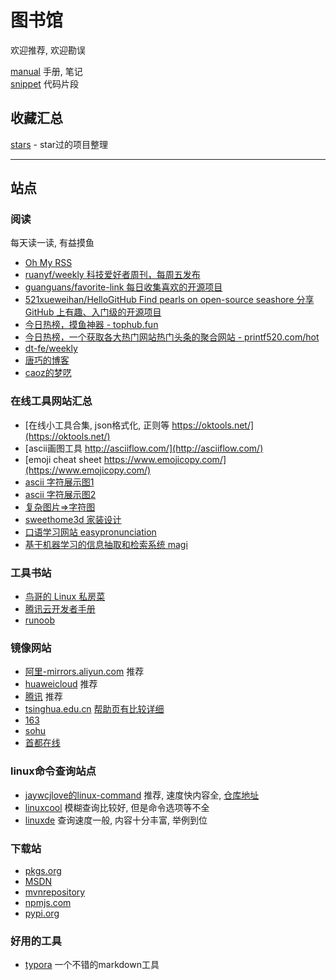 # 图书馆

欢迎推荐, 欢迎勘误

[manual](https://github.com/MlightShadow/library/tree/master/manual) 手册, 笔记  
[snippet](https://github.com/MlightShadow/library/tree/master/snippet) 代码片段  

## 收藏汇总

[stars](https://github.com/MlightShadow/library/blob/master/stars.md) - star过的项目整理

---

## 站点

### 阅读

每天读一读, 有益摸鱼  

* [Oh My RSS](https://ohmyrss.com/)  
* [ruanyf/weekly 科技爱好者周刊，每周五发布](https://github.com/ruanyf/weekly)  
* [guanguans/favorite-link 每日收集喜欢的开源项目](https://github.com/guanguans/favorite-link)  
* [521xueweihan/HelloGitHub Find pearls on open-source seashore 分享 GitHub 上有趣、入门级的开源项目](https://github.com/521xueweihan/HelloGitHub)  
* [今日热榜，摸鱼神器 - tophub.fun](https://tophub.fun/)  
* [今日热榜，一个获取各大热门网站热门头条的聚合网站 - printf520.com/hot](https://www.printf520.com/hot.html)  
* [dt-fe/weekly](https://github.com/dt-fe/weekly)  
* [唐巧的博客](http://blog.devtang.com/)  
* [caoz的梦呓](https://blog.csdn.net/caoz/)

### 在线工具网站汇总

* [在线小工具合集, json格式化, 正则等 https://oktools.net/](https://oktools.net/)  
* [ascii画图工具 http://asciiflow.com/](http://asciiflow.com/)  
* [emoji cheat sheet https://www.emojicopy.com/](https://www.emojicopy.com/)  
* [ascii 字符展示图1](http://www.network-science.de/ascii/)  
* [ascii 字符展示图2](https://www.bootschool.net/ascii)
* [复杂图片=>字符图](https://www.degraeve.com/img2txt.php)
* [sweethome3d 家装设计](http://www.sweethome3d.com/)
* [口语学习网站 easypronunciation](https://easypronunciation.com/zh/)
* [基于机器学习的信息抽取和检索系统 magi](https://magi.com)

### 工具书站

* [鸟哥的 Linux 私房菜](http://cn.linux.vbird.org/)
* [腾讯云开发者手册](https://cloud.tencent.com/developer/devdocs)  
* [runoob](https://www.runoob.com/)

### 镜像网站

* [阿里-mirrors.aliyun.com](https://developer.aliyun.com/mirror/) 推荐
* [huaweicloud](https://mirrors.huaweicloud.com/) 推荐
* [腾讯](https://mirrors.cloud.tencent.com) 推荐
* [tsinghua.edu.cn](https://mirrors.tuna.tsinghua.edu.cn/) [帮助页有比较详细](https://mirror.tuna.tsinghua.edu.cn/help)
* [163](http://mirrors.163.com/)
* [sohu](http://mirrors.sohu.com/)
* [首都在线](http://mirrors.yun-idc.com/)

### linux命令查询站点

* [jaywcjlove的linux-command](https://jaywcjlove.gitee.io/linux-command/) 推荐, 速度快内容全, [仓库地址](https://github.com/jaywcjlove/linux-command)
* [linuxcool](https://www.linuxcool.com/) 模糊查询比较好, 但是命令选项等不全
* [linuxde](https://man.linuxde.net/) 查询速度一般, 内容十分丰富, 举例到位

### 下载站

* [pkgs.org](https://pkgs.org/)
* [MSDN](https://msdn.itellyou.cn/)
* [mvnrepository](https://mvnrepository.com/)
* [npmjs.com](https://www.npmjs.com/)
* [pypi.org](https://pypi.org/)

### 好用的工具

* [typora](https://github.com/typora) 一个不错的markdown工具
